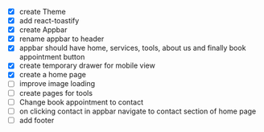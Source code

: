 - [x] create Theme
- [x] add react-toastify
- [x] create Appbar
- [x] rename appbar to header
- [x] appbar should have home, services, tools, about us and finally book appointment button
- [x] create temporary drawer for mobile view
- [x] create a home page
- [ ] improve image loading
- [ ] create pages for tools
- [ ] Change book appointment to contact
- [ ] on clicking contact in appbar navigate to contact section of home page
- [ ] add footer
